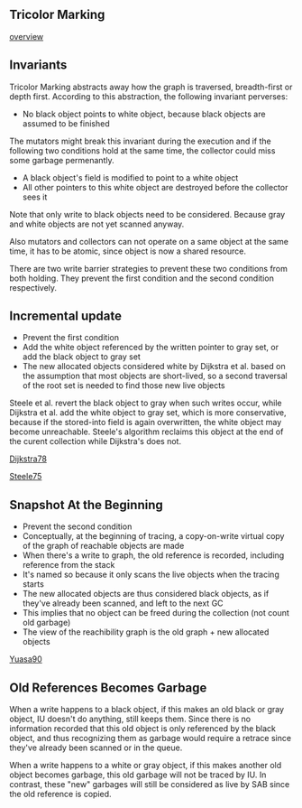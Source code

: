 ## Tricolor Marking

[overview](https://en.wikipedia.org/wiki/Tracing_garbage_collection#Tri-color_marking)

## Invariants

Tricolor Marking abstracts away how the graph is traversed, breadth-first or depth first. According to this abstraction, the following invariant perverses:

- No black object points to white object, because black objects are assumed to be finished

The mutators might break this invariant during the execution and if the following two conditions hold at the same time, the collector could miss some garbage permenantly.
- A black object's field is modified to point to a white object
- All other pointers to this white object are destroyed before the collector sees it

Note that only write to black objects need to be considered. Because gray and white objects are not yet scanned anyway. 

Also mutators and collectors can not operate on a same object at the same time, it has to be atomic, since object is now a shared resource.

There are two write barrier strategies to prevent these two conditions from both holding. They prevent the first condition and the second condition respectively.

## Incremental update
- Prevent the first condition
- Add the white object referenced by the written pointer to gray set, or add the black object to gray set
- The new allocated objects considered white by Dijkstra et al. based on the assumption that most objects are short-lived, so a second traversal of the root set is needed to find those new live objects

Steele et al. revert the black object to gray when such writes occur, while Dijkstra et al. add the white object to gray set, which is more conservative, because if the stored-into field is again overwritten, the white object may become unreachable. Steele's algorithm reclaims this object at the end of the curent collection while Dijkstra's does not.

[Dijkstra78](papers/On-The-Fly-GC.dijkstra78.pdf) 

[Steele75](papers/Multiprocessing-Compactifying-GC.steele75.pdf) 

## Snapshot At the Beginning
- Prevent the second condition
- Conceptually, at the beginning of tracing, a copy-on-write virtual copy of the graph of reachable objects are made
- When there's a write to graph, the old reference is recorded, including reference from the stack
- It's named so because it only scans the live objects when the tracing starts
- The new allocated objects are thus considered black objects, as if they've already been scanned, and left to the next GC
- This implies that no object can be freed during the collection (not count old garbage)
- The view of the reachibility graph is the old graph + new allocated objects

[Yuasa90](papers/Real-Time-GC-on-General-Purpose-Machine.yuasa90.pdf)

## Old References Becomes Garbage
When a write happens to a black object, if this makes an old black or gray object, IU doesn't do anything, still keeps them. Since there is no information recorded that this old object is only referenced by the black object, and thus recognizing them as garbage would require a retrace since they've already been scanned or in the queue.

When a write happens to a white or gray object, if this makes another old object becomes garbage, this old garbage will not be traced by IU. In contrast, these "new" garbages will still be considered as live by SAB since the old reference is copied.
